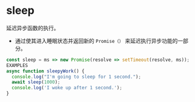 # sleep

延迟异步函数的执行。

- 通过使其进入睡眠状态并返回新的 `Promise（）` 来延迟执行异步功能的一部分。

```js
const sleep = ms => new Promise(resolve => setTimeout(resolve, ms));
EXAMPLES
async function sleepyWork() {
  console.log("I'm going to sleep for 1 second.");
  await sleep(1000);
  console.log('I woke up after 1 second.');
}
```
